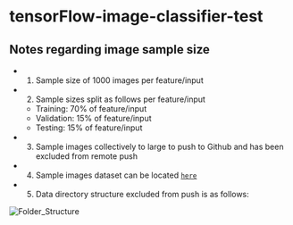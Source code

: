 # tensorFlow-image-classifier-test

## Notes regarding image sample size

- 1. Sample size of 1000 images per feature/input
- 2. Sample sizes split as follows per feature/input
  - Training: 70% of feature/input
  - Validation: 15% of feature/input
  - Testing: 15% of feature/input
- 3. Sample images collectively to large to push to Github and has been excluded from remote push
- 4. Sample images dataset can be located [`here`](https://www.tensorflow.org/datasets/catalog/cats_vs_dogs)
- 5. Data directory structure excluded from push is as follows:

![Folder_Structure](https://drive.google.com/file/d/1MgfBkdYOgpTF2f2K3WuOT7FG0CMiABaW/view?usp=share_link)
